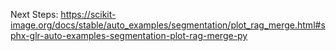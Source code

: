 Next Steps: https://scikit-image.org/docs/stable/auto_examples/segmentation/plot_rag_merge.html#sphx-glr-auto-examples-segmentation-plot-rag-merge-py
